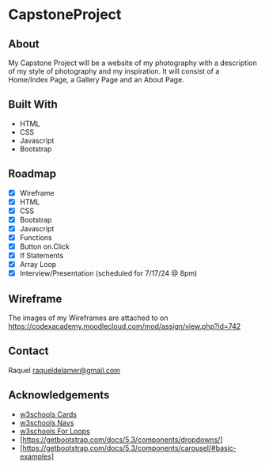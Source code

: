 # CapstoneProject
## About

My Capstone Project will be a website of my photography with a description of my style of photography and my inspiration. It will consist of a Home/Index Page, a Gallery Page and an About Page.

## Built With

* HTML
* CSS
* Javascript
* Bootstrap

## Roadmap

- [x] Wireframe
- [x] HTML
- [x] CSS
- [x] Bootstrap
- [x] Javascript
- [x] Functions
- [x] Button on.Click
- [x] If Statements
- [x] Array Loop
- [x] Interview/Presentation (scheduled for 7/17/24 @ 8pm)

## Wireframe

The images of my Wireframes are attached to on https://codexacademy.moodlecloud.com/mod/assign/view.php?id=742

## Contact

Raquel raqueldelamer@gmail.com

## Acknowledgements

* [w3schools Cards](https://www.w3schools.com/bootstrap5/bootstrap_cards.php)
* [w3schools Navs](https://www.w3schools.com/bootstrap5/bootstrap_navs.php)
* [w3schools For Loops](https://www.w3schools.com/js/js_loop_for.asp)
* [https://getbootstrap.com/docs/5.3/components/dropdowns/]
* [https://getbootstrap.com/docs/5.3/components/carousel/#basic-examples]
